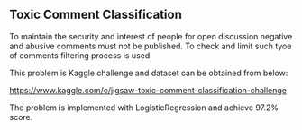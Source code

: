 ## Toxic Comment Classification
To maintain the security and interest of people for open discussion negative and abusive comments must not be published. To check and limit such tyoe of comments
filtering process is used. 

This problem is Kaggle challenge and dataset can be obtained from below:

https://www.kaggle.com/c/jigsaw-toxic-comment-classification-challenge

The problem is implemented with LogisticRegression and achieve 97.2% score.
